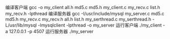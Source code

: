 编译客户端
gcc -o my_client all.h md5.c md5.h my_client.c my_recv.c list.h my_recv.h -lpthread
编译服务器
gcc -I/usr/include/mysql my_server.c md5.c md5.h my_recv.c my_recv.h all.h list.h my_serthread.c my_serthread.h -L/usr/lib/mysql  -lmysqlclient -lpthread -o my_server
运行客户端
./my_client -a 127.0.0.1 -p 4507
运行服务器
./my_server


